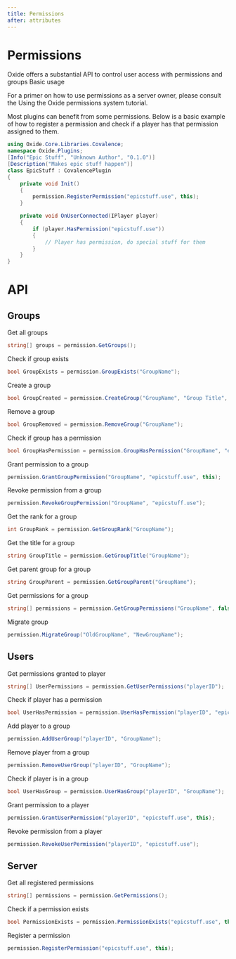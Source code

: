 ```yaml
---
title: Permissions
after: attributes
---
```

# Permissions

Oxide offers a substantial API to control user access with permissions and groups
Basic usage

For a primer on how to use permissions as a server owner, please consult the Using the Oxide permissions system tutorial.

Most plugins can benefit from some permissions. Below is a basic example of how to register a permission and check if a player has that permission assigned to them.
```csharp
using Oxide.Core.Libraries.Covalence;
namespace Oxide.Plugins;
[Info("Epic Stuff", "Unknown Author", "0.1.0")]
[Description("Makes epic stuff happen")]
class EpicStuff : CovalencePlugin
{
    private void Init()
    {
        permission.RegisterPermission("epicstuff.use", this);
    }

    private void OnUserConnected(IPlayer player)
    {
        if (player.HasPermission("epicstuff.use"))
        {
            // Player has permission, do special stuff for them
        }
    }
}
```
# API
## Groups
Get all groups
```csharp
string[] groups = permission.GetGroups();
```
Check if group exists
```csharp
bool GroupExists = permission.GroupExists("GroupName");
```
Create a group
```csharp
bool GroupCreated = permission.CreateGroup("GroupName", "Group Title", 0);
```
Remove a group
```csharp
bool GroupRemoved = permission.RemoveGroup("GroupName");
```
Check if group has a permission
```csharp
bool GroupHasPermission = permission.GroupHasPermission("GroupName", "epicstuff.use");
```
Grant permission to a group
```csharp
permission.GrantGroupPermission("GroupName", "epicstuff.use", this);
```
Revoke permission from a group
```csharp
permission.RevokeGroupPermission("GroupName", "epicstuff.use");
```
Get the rank for a group
```csharp
int GroupRank = permission.GetGroupRank("GroupName");
```
Get the title for a group
```csharp
string GroupTitle = permission.GetGroupTitle("GroupName");
```
Get parent group for a group
```csharp
string GroupParent = permission.GetGroupParent("GroupName");
```
Get permissions for a group
```csharp
string[] permissions = permission.GetGroupPermissions("GroupName", false);
```
Migrate group
```csharp
permission.MigrateGroup("OldGroupName", "NewGroupName");
```
## Users
Get permissions granted to player
```csharp
string[] UserPermissions = permission.GetUserPermissions("playerID");
```
Check if player has a permission
```csharp
bool UserHasPermission = permission.UserHasPermission("playerID", "epicstuff.use");
```
Add player to a group
```csharp
permission.AddUserGroup("playerID", "GroupName");
```
Remove player from a group
```csharp
permission.RemoveUserGroup("playerID", "GroupName");
```
Check if player is in a group
```csharp
bool UserHasGroup = permission.UserHasGroup("playerID", "GroupName");
```
Grant permission to a player
```csharp
permission.GrantUserPermission("playerID", "epicstuff.use", this);
```
Revoke permission from a player
```csharp
permission.RevokeUserPermission("playerID", "epicstuff.use");
```
## Server
Get all registered permissions
```csharp
string[] permissions = permission.GetPermissions();
```
Check if a permission exists
```csharp
bool PermissionExists = permission.PermissionExists("epicstuff.use", this);
```
Register a permission
```csharp
permission.RegisterPermission("epicstuff.use", this);
```
